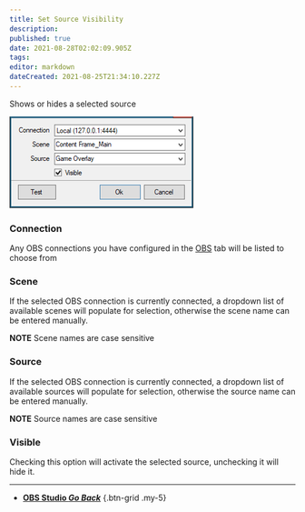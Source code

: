 ```yaml
---
title: Set Source Visibility
description: 
published: true
date: 2021-08-28T02:02:09.905Z
tags: 
editor: markdown
dateCreated: 2021-08-25T21:34:10.227Z
---
```


Shows or hides a selected source

![Set Source Visibility](/119573309-f86ecb80-bdab-11eb-8252-ee14cfcbd52a.png)

### Connection

Any OBS connections you have configured in the [OBS](/OBS) tab will be listed to choose from

### Scene

If the selected OBS connection is currently connected, a dropdown list of available scenes will populate for selection, otherwise the scene name can be entered manually.

**NOTE** Scene names are case sensitive 

### Source

If the selected OBS connection is currently connected, a dropdown list of available sources will populate for selection, otherwise the source name can be entered manually.

**NOTE** Source names are case sensitive

### Visible

Checking this option will activate the selected source, unchecking it will hide it.

---

- [<i class="mdi mdi-chevron-left"></i> **OBS Studio *Go Back***](/en/Sub-Actions/OBS)
{.btn-grid .my-5}